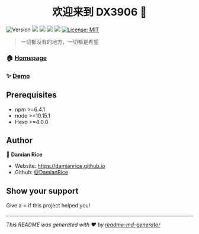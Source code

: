 <h1 align="center">欢迎来到 DX3906 👋</h1>
<p>
  <img alt="Version" src="https://img.shields.io/badge/version-0.0.1-blue.svg?cacheSeconds=2592000" />
  <img src="https://img.shields.io/badge/npm-%3E%3D6.4.1-blue.svg" />
  <img src="https://img.shields.io/badge/node-%3E%3D10.15.1-blue.svg" />
  <img src="https://img.shields.io/badge/Hexo-%3E%3D4.0.0-blue.svg" />
  <img src="https://img.shields.io/badge/Hexo--theme--matery-%3D1.2.2-blue.svg" />
  <a href="https://github.com/DamianRice/damianrice.github.io/blob/master/LICENSE" target="_blank">
    <img alt="License: MIT" src="https://img.shields.io/badge/License-MIT-yellow.svg" />
  </a>
</p>

> 一切都没有的地方，一切都是希望

### 🏠 [Homepage](https://github.com/damianrice/damianrice.github.io#readme)

### ✨ [Demo](https://damianrice.github.io)

## Prerequisites

- npm >=6.4.1
- node >=10.15.1
- Hexo >=4.0.0

## Author

👤 **Damian Rice**

* Website: https://damianrice.github.io
* Github: [@DamianRice](https://github.com/DamianRice)

## Show your support

Give a ⭐️ if this project helped you!

***
_This README was generated with ❤️ by [readme-md-generator](https://github.com/kefranabg/readme-md-generator)_
